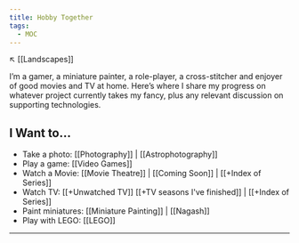 ```yaml
---
title: Hobby Together
tags:
  - MOC
---
```

↖️ [[Landscapes]]

I’m a gamer, a miniature painter, a role-player, a cross-stitcher and enjoyer of good movies and TV at home. Here’s where I share my progress on whatever project currently takes my fancy, plus any relevant discussion on supporting technologies.

## I Want to...

- Take a photo: [[Photography]] | [[Astrophotography]]
- Play a game: [[Video Games]]
- Watch a Movie: [[Movie Theatre]] | [[Coming Soon]] | [[+Index of Series]]
- Watch TV: [[+Unwatched TV]] [[+TV seasons I've finished]] | [[+Index of Series]]
- Paint miniatures: [[Miniature Painting]] | [[Nagash]]
- Play with LEGO: [[LEGO]]

---
